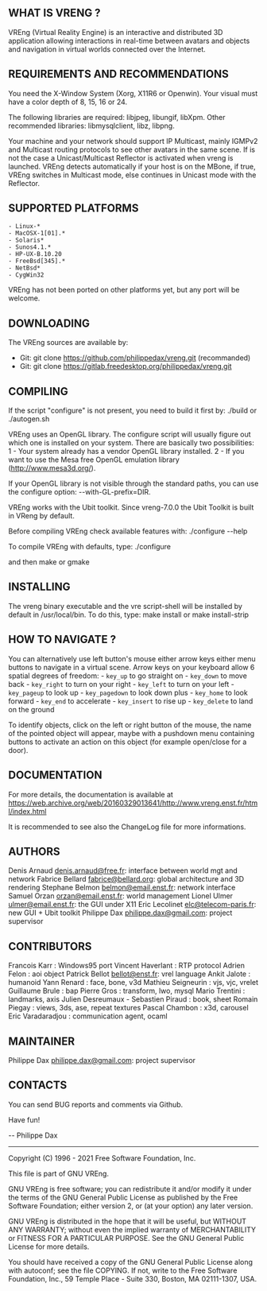 WHAT IS VRENG ?
---------------
VREng (Virtual Reality Engine) is an interactive and distributed 3D application
allowing interactions in real-time between avatars and objects and navigation
in virtual worlds connected over the Internet.


REQUIREMENTS AND RECOMMENDATIONS
--------------------------------
You need the X-Window System (Xorg, X11R6 or Openwin).
Your visual must have a color depth of 8, 15, 16 or 24.

The following libraries are required: libjpeg, libungif, libXpm.
Other recommended libraries: libmysqlclient, libz, libpng.

Your machine and your network should support IP Multicast, mainly IGMPv2
and Multicast routing protocols to see other avatars in the same scene.
If is not the case a Unicast/Multicast Reflector is activated when vreng
is launched. VREng detects automatically if your host is on the MBone,
if true, VREng switches in Multicast mode, else continues in Unicast mode
with the Reflector.


SUPPORTED PLATFORMS
-------------------
	- Linux-*
	- MacOSX-1[01].*
	- Solaris*
	- Sunos4.1.*
	- HP-UX-B.10.20
	- FreeBsd[345].*
	- NetBsd*
	- CygWin32

VREng has not been ported on other platforms yet, but any port will be welcome.


DOWNLOADING
-----------
The VREng sources are available by:
  - Git:        git clone https://github.com/philippedax/vreng.git (recommanded)
  - Git:        git clone https://gitlab.freedesktop.org/philippedax/vreng.git


COMPILING
---------

If the script "configure" is not present, you need to build it first by:
	./build or ./autogen.sh

VREng uses an OpenGL library. The configure script will usually figure out
which one is installed on your system. There are basically two possibilities:
  1 - Your system already has a vendor OpenGL library installed.
  2 - If you want to use the Mesa free OpenGL emulation library (http://www.mesa3d.org/).

If your OpenGL library is not visible through the standard paths, you
can use the configure option: --with-GL-prefix=DIR.

VREng works with the Ubit toolkit.
Since vreng-7.0.0 the Ubit Toolkit is built in VReng by default.

Before compiling VREng check available features with:
	./configure --help

To compile VREng with defaults, type:
	./configure

and then
	make or gmake


INSTALLING
----------
The vreng binary executable and the vre script-shell
will be installed by default in /usr/local/bin.
To do this, type:
	make install
or
	make install-strip


HOW TO NAVIGATE ?
-----------------
You can alternatively use left button's mouse either arrow keys either
menu buttons to navigate in a virtual scene.
Arrow keys on your keyboard allow 6 spatial degrees of freedom:
	- `key_up` to go straight on
	- `key_down` to move back
	- `key_right` to turn on your right
	- `key_left` to turn on your left
	- `key_pageup` to look up
	- `key_pagedown` to look down
plus
	- `key_home` to look forward
	- `key_end` to accelerate
	- `key_insert` to rise up
	- `key_delete` to land on the ground

To identify objects, click on the left or right button of the mouse, the name
of the pointed object will appear, maybe with a pushdown menu containing buttons
to activate an action on this object (for example open/close for a door).


DOCUMENTATION
-------------
For more details, the documentation is available at
https://web.archive.org/web/20160329013641/http://www.vreng.enst.fr/html/index.html

It is recommended to see also the ChangeLog file for more informations.


AUTHORS
-------
Denis Arnaud <denis.arnaud@free.fr>: interface between world mgt and network
Fabrice Bellard <fabrice@bellard.org>: global architecture and 3D rendering
Stephane Belmon <belmon@email.enst.fr>: network interface
Samuel Orzan <orzan@email.enst.fr>: world management
Lionel Ulmer <ulmer@email.enst.fr>: the GUI under X11
Eric Lecolinet <elc@telecom-paris.fr>: new GUI + Ubit toolkit
Philippe Dax <philippe.dax@gmail.com>: project supervisor

CONTRIBUTORS
------------
Francois Karr : Windows95 port
Vincent Haverlant : RTP protocol
Adrien Felon : aoi object
Patrick Bellot <bellot@enst.fr>: vrel language
Ankit Jalote : humanoid
Yann Renard : face, bone, v3d
Mathieu Seigneurin : vjs, vjc, vrelet
Guillaume Brule : bap
Pierre Gros : transform, lwo, mysql
Mario Trentini : landmarks, axis
Julien Desreumaux - Sebastien Piraud : book, sheet
Romain Piegay : views, 3ds, ase, repeat textures
Pascal Chambon : x3d, carousel
Eric Varadaradjou : communication agent, ocaml

MAINTAINER
----------
Philippe Dax <philippe.dax@gmail.com>: project supervisor

CONTACTS
--------
You can send BUG reports and comments via Github.

Have fun!

-- Philippe Dax

-----

Copyright (C) 1996 - 2021
  Free Software Foundation, Inc.

This file is part of GNU VREng.

GNU VREng is free software; you can redistribute it and/or modify
it under the terms of the GNU General Public License as published by
the Free Software Foundation; either version 2, or (at your option)
any later version.

GNU VREng is distributed in the hope that it will be useful,
but WITHOUT ANY WARRANTY; without even the implied warranty of
MERCHANTABILITY or FITNESS FOR A PARTICULAR PURPOSE.  See the
GNU General Public License for more details.

You should have received a copy of the GNU General Public License
along with autoconf; see the file COPYING.  If not, write to
the Free Software Foundation, Inc., 59 Temple Place - Suite 330,
Boston, MA 02111-1307, USA.
